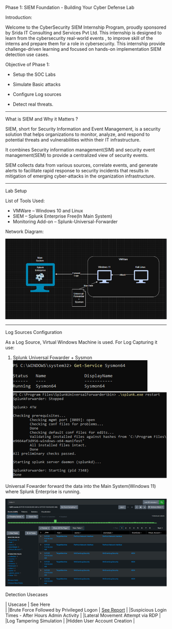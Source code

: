 Phase 1: SIEM Foundation - Building Your Cyber Defense Lab



Introduction:

Welcome to the CyberSecurity SIEM Internship Program, proudly sponsored by Srida IT Consulting and Services Pvt Ltd.
This internship is designed to learn from the cybersecurity real-world events , to improve skill of the interns and prepare them for a role in cybersecurity.
This internship provide challenge-driven learning  and focused on hands-on implementation SIEM detection use cases.



Objective of Phase 1:

* Setup the SOC Labs

* Simulate Basic attacks

* Configure Log sources

* Detect real threats.

***********        **************

What is SIEM and Why it Matters ?


SIEM, short for Security Information and Event Management, is a security solution that helps organizations to monitor, analyze, and respond to potential threats and vulnerabilities within their IT infrastructure.

It combines Security information management(SIM) and security event management(SEM) to provide a centralized view of security events.

SIEM collects data from various sources, correlate events, and generate alerts to facilitate rapid response to security incidents that results in mitigation of emerging cyber-attacks in the organization infrastructure.


***********        **************


Lab Setup

List of Tools Used:
* VMWare – Windows 10 and Linux 
* SIEM – Splunk Enterprise Free(In Main System)
* Monitoring Add-on – Splunk-Universal-Forwarder

Network Diagram:

![SetUp](<screenshorts/Screenshot 2025-05-17 113039.png>)



***********        **************


Log Sources Configuration

As a Log Source, Virtual Windows Machine is used. For Log Capturing it use:
1) Splunk Universal Fowarder + Sysmon
![Sysmon](<screenshorts/Screenshot 2025-05-15 125229.png>)
![Forwarder](<screenshorts/Screenshot 2025-05-17 130801.png>)


Universal Fowarder forward the data into the Main System(Windows 11) where Splunk Enterprise is running.

![Splunk](<screenshorts/Screenshot 2025-05-17 113437.png>)



Detection Usecases

| Usecase                                               |    See Here   
|
|Brute Force Followed by Privileged Logon               |  [See Report](REPORT-1-Brute-force-Detection.md)
|
|Suspicious Login Times - After Hours Admin Activity
|
|Lateral Movement Attempt via RDP
|
|Log Tampering Simulation
|
|Hidden User Account Creation
|


